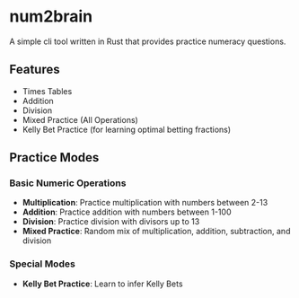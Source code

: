 # num2brain

A simple cli tool written in Rust that provides practice numeracy questions.

## Features
- Times Tables
- Addition
- Division
- Mixed Practice (All Operations)
- Kelly Bet Practice (for learning optimal betting fractions)

## Practice Modes

### Basic Numeric Operations
- **Multiplication**: Practice multiplication with numbers between 2-13
- **Addition**: Practice addition with numbers between 1-100
- **Division**: Practice division with divisors up to 13
- **Mixed Practice**: Random mix of multiplication, addition, subtraction, and division

### Special Modes
- **Kelly Bet Practice**: Learn to infer Kelly Bets
